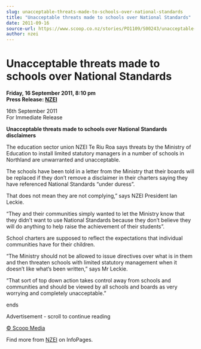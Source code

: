 ```yaml
---
slug: unacceptable-threats-made-to-schools-over-national-standards
title: "Unacceptable threats made to schools over National Standards"
date: 2011-09-16
source-url: https://www.scoop.co.nz/stories/PO1109/S00243/unacceptable-threats-made-to-schools-over-national-standards.htm
author: nzei
---
```

Unacceptable threats made to schools over National Standards
============================================================

**Friday, 16 September 2011, 8:10 pm**  
**Press Release: [NZEI](https://info.scoop.co.nz/NZEI)**

16th September 2011  
For Immediate Release  
  
**Unacceptable threats made to schools over National Standards disclaimers**

The education sector union NZEI Te Riu Roa says threats by the Ministry of Education to install limited statutory managers in a number of schools in Northland are unwarranted and unacceptable.

The schools have been told in a letter from the Ministry that their boards will be replaced if they don’t remove a disclaimer in their charters saying they have referenced National Standards “under duress”.

That does not mean they are not complying,” says NZEI President Ian Leckie.

“They and their communities simply wanted to let the Ministry know that they didn’t want to use National Standards because they don’t believe they will do anything to help raise the achievement of their students”.

School charters are supposed to reflect the expectations that individual communities have for their children.

“The Ministry should not be allowed to issue directives over what is in them and then threaten schools with limited statutory management when it doesn’t like what’s been written,” says Mr Leckie.

“That sort of top down action takes control away from schools and communities and should be viewed by all schools and boards as very worrying and completely unacceptable.”

ends  

Advertisement - scroll to continue reading





[© Scoop Media](http://www.scoop.co.nz/about/terms.html)

Find more from [NZEI](https://info.scoop.co.nz/NZEI) on InfoPages.